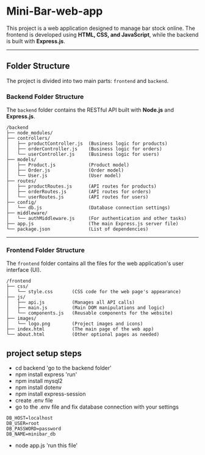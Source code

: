 
# Mini-Bar-web-app

This project is a web application designed to manage bar stock online. The frontend is developed using **HTML, CSS, and JavaScript**, while the backend is built with **Express.js**.

-----

## Folder Structure

The project is divided into two main parts: `frontend` and `backend`.

### Backend Folder Structure

The `backend` folder contains the RESTful API built with **Node.js** and **Express.js**.

```
/backend
├── node_modules/
├── controllers/
│   ├── productController.js  (Business logic for products)
│   ├── orderController.js    (Business logic for orders)
│   └── userController.js     (Business logic for users)
├── models/
│   ├── Product.js            (Product model)
│   ├── Order.js              (Order model)
│   └── User.js               (User model)
├── routes/
│   ├── productRoutes.js      (API routes for products)
│   ├── orderRoutes.js        (API routes for orders)
│   └── userRoutes.js         (API routes for users)
├── config/
│   └── db.js                 (Database connection settings)
├── middleware/
│   └── authMiddleware.js     (For authentication and other tasks)
├── app.js                    (The main Express.js server file)
└── package.json              (List of dependencies)
```

-----

### Frontend Folder Structure

The `frontend` folder contains all the files for the web application's user interface (UI).

```
/frontend
├── css/
│   └── style.css       (CSS code for the web page's appearance)
├── js/
│   ├── api.js          (Manages all API calls)
│   ├── main.js         (Main DOM manipulations and logic)
│   └── components.js   (Reusable components for the website)
├── images/
│   └── logo.png        (Project images and icons)
├── index.html          (The main page of the web app)
└── about.html          (Other optional pages as needed)
```


## project setup steps

* cd backend            'go to the backend folder'
* npm install express    'run'
* npm install mysql2
* npm install dotenv
* npm install express-session
* create .env file
* go to the .env file and fix database connection with your settings
```
DB_HOST=localhost
DB_USER=root
DB_PASSWORD=password
DB_NAME=minibar_db
```
* node app.js 'run this file'
